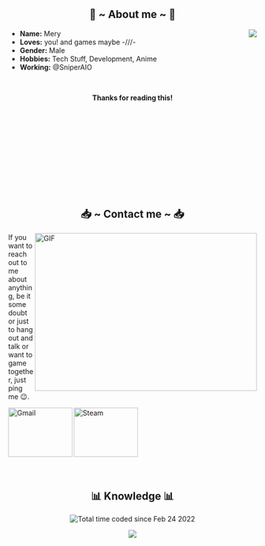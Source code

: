<h2 align="center">👤 ~ About me ~ 👤</h2>
<img src="https://24.media.tumblr.com/733c37d38334c7054d2c1aaa98522fe0/tumblr_mw2sijQDIO1skmy2bo1_500.gif" align="right">
<ul>
  <li><b>Name:</b> Mery</li>
  <li><b>Loves:</b> you! and games maybe -///-</li>
  <li><b>Gender:</b> Male</li>
  <li><b>Hobbies:</b> Tech Stuff, Development, Anime</li>
  <li><b>Working:</b> @SniperAIO</li>
</ul>

<br>

<p align="center"><b>Thanks for reading this!</b></p>

<br>
<br>
<br>
<br>
<br>
<br>
<br>
<br>
<br>
<br>
<h2 align="center">📥 ~ Contact me ~ 📥</h2>
<img height="320" width="450" align="right" alt="GIF" src="https://i.pinimg.com/originals/59/0e/26/590e26fc96fbbcaa30438cf5822ed65b.gif">

<p>If you want to reach out to me about anything, be it some doubt or just to hang out and talk or want to game together, just ping me 😉.</p>

<a href="mailto:your-email@gmail.com">
  <img align="left" alt="Gmail" width="130" height="100" src="https://github.com/Xx-Ashutosh-xX/Xx-Ashutosh-xX/blob/master/assets/icons/gmail.png">
</a>
<a href="https://steamcommunity.com/profiles/your-steam-profile-link">
  <img align="left" alt="Steam" width="130" height="100" src="https://github.com/Xx-Ashutosh-xX/Xx-Ashutosh-xX/blob/master/assets/icons/steam.png">
</a>

<br>
<br>
<br>
<br>
<br>
<br>
<br>
<br>

<h2 align="center">📊 Knowledge 📊</h2>

<p align="center">
  <img src="https://wakatime.com/badge/user/a3a57f00-88f0-42a3-86c5-1f4e2bcde16d.svg" alt="Total time coded since Feb 24 2022">
</p>

<p align="center">
  <a href="https://github.com/anuraghazra/github-readme-stats">
    <img src="https://github-readme-stats.vercel.app/api?username=MarianoAkaMery&&show_icons=true&theme=radical">
  </a>
</p>
